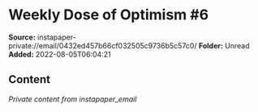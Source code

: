 # Weekly Dose of Optimism #6

**Source:** instapaper-private://email/0432ed457b66cf032505c9736b5c57c0/
**Folder:** Unread
**Added:** 2022-08-05T06:04:21




## Content
*Private content from instapaper_email*
